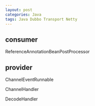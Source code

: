 ```yaml
---
layout: post
categories: Java
tags: Java Dubbo Transport Netty
---
```




## consumer

ReferenceAnnotationBeanPostProcessor

## provider

ChannelEventRunnable



ChannelHandler

DecodeHandler
